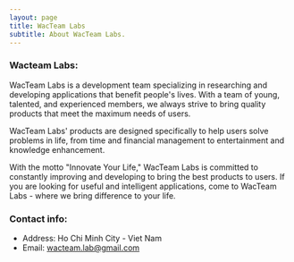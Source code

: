 ```yaml
---
layout: page
title: WacTeam Labs
subtitle: About WacTeam Labs.
---
```


### Wacteam Labs:

WacTeam Labs is a development team specializing in researching and developing applications that benefit people's lives. With a team of young, talented, and experienced members, we always strive to bring quality products that meet the maximum needs of users.

WacTeam Labs' products are designed specifically to help users solve problems in life, from time and financial management to entertainment and knowledge enhancement.

With the motto "Innovate Your Life," WacTeam Labs is committed to constantly improving and developing to bring the best products to users. If you are looking for useful and intelligent applications, come to WacTeam Labs - where we bring difference to your life.

### Contact info:

- Address: Ho Chi Minh City - Viet Nam
- Email: wacteam.lab@gmail.com
